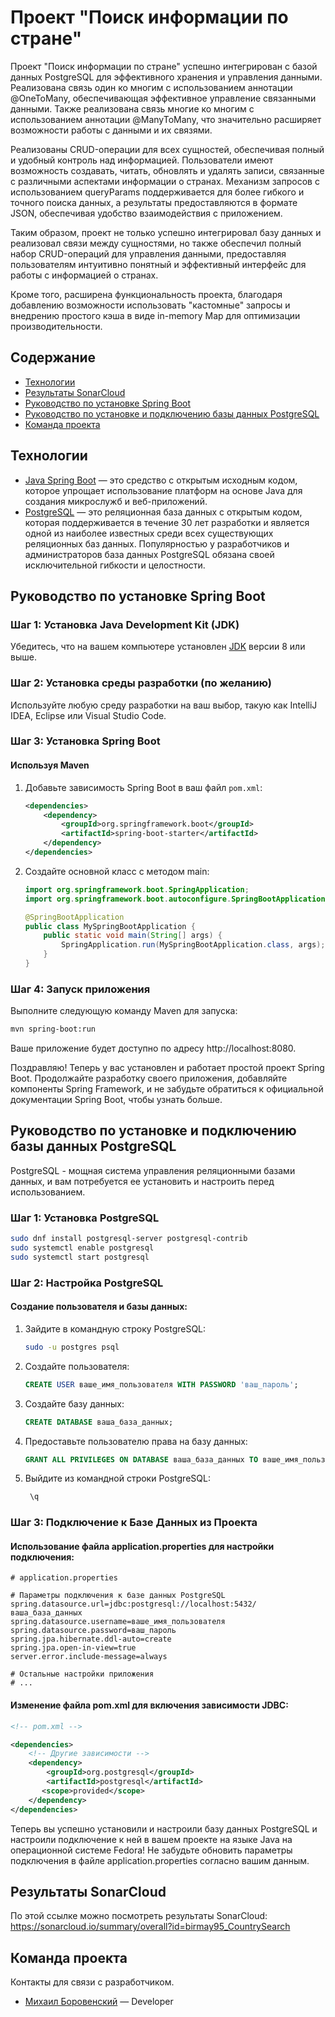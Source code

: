 # Проект "Поиск информации по стране"
Проект "Поиск информации по стране" успешно интегрирован с базой данных PostgreSQL для эффективного хранения и управления данными. Реализована связь один ко многим с использованием аннотации @OneToMany, обеспечивающая эффективное управление связанными данными. Также реализована связь многие ко многим с использованием аннотации @ManyToMany, что значительно расширяет возможности работы с данными и их связями.

Реализованы CRUD-операции для всех сущностей, обеспечивая полный и удобный контроль над информацией. Пользователи имеют возможность создавать, читать, обновлять и удалять записи, связанные с различными аспектами информации о странах. Механизм запросов с использованием queryParams поддерживается для более гибкого и точного поиска данных, а результаты предоставляются в формате JSON, обеспечивая удобство взаимодействия с приложением.

Таким образом, проект не только успешно интегрировал базу данных и реализовал связи между сущностями, но также обеспечил полный набор CRUD-операций для управления данными, предоставляя пользователям интуитивно понятный и эффективный интерфейс для работы с информацией о странах.

Кроме того, расширена функциональность проекта, благодаря добавлению возможности использовать "кастомные" запросы и внедрению простого кэша в виде in-memory Map для оптимизации производительности.
## Содержание
- [Технологии](#технологии)
- [Результаты SonarCloud](#результаты-SonarCloud)
- [Руководство по установке Spring Boot](#руководство-по-установке-spring-boot)
- [Руководство по установке и подключению базы данных PostgreSQL](#руководство-по-установке-и-подключению-базы-данных-postgresql)
- [Команда проекта](#команда-проекта)

## Технологии
- [Java Spring Boot](https://spring.io/projects/spring-boot) — это средство с открытым исходным кодом, которое упрощает использование платформ на основе Java для создания микрослужб и веб-приложений.
- [PostgreSQL](https://www.postgresql.org/) — это реляционная база данных с открытым кодом, которая поддерживается в течение 30 лет разработки и является одной из наиболее известных среди всех существующих реляционных баз данных. Популярностью у разработчиков и администраторов база данных PostgreSQL обязана своей исключительной гибкости и целостности.

## Руководство по установке Spring Boot

### Шаг 1: Установка Java Development Kit (JDK)

Убедитесь, что на вашем компьютере установлен [JDK](https://www.oracle.com/java/technologies/javase-downloads.html) версии 8 или выше.

### Шаг 2: Установка среды разработки (по желанию)

Используйте любую среду разработки на ваш выбор, такую как IntelliJ IDEA, Eclipse или Visual Studio Code.

### Шаг 3: Установка Spring Boot

#### Используя Maven

1. Добавьте зависимость Spring Boot в ваш файл `pom.xml`:

   ```xml
   <dependencies>
       <dependency>
           <groupId>org.springframework.boot</groupId>
           <artifactId>spring-boot-starter</artifactId>
       </dependency>
   </dependencies>
   ```

2. Создайте основной класс с методом main:

   ```Java
   import org.springframework.boot.SpringApplication;
   import org.springframework.boot.autoconfigure.SpringBootApplication;
   
   @SpringBootApplication
   public class MySpringBootApplication {
       public static void main(String[] args) {
           SpringApplication.run(MySpringBootApplication.class, args);
       }
   }
   ```

### Шаг 4: Запуск приложения

Выполните следующую команду Maven для запуска:

```bash
mvn spring-boot:run
```

Ваше приложение будет доступно по адресу http://localhost:8080.

Поздравляю! Теперь у вас установлен и работает простой проект Spring Boot. Продолжайте разработку своего приложения, добавляйте компоненты Spring Framework, и не забудьте обратиться к официальной документации Spring Boot, чтобы узнать больше.

## Руководство по установке и подключению базы данных PostgreSQL

 PostgreSQL - мощная система управления реляционными базами данных, и вам потребуется ее установить и настроить перед использованием.

### Шаг 1: Установка PostgreSQL

```bash
sudo dnf install postgresql-server postgresql-contrib
sudo systemctl enable postgresql
sudo systemctl start postgresql
```

### Шаг 2: Настройка PostgreSQL
#### Создание пользователя и базы данных:

1. Зайдите в командную строку PostgreSQL:

   ```bash
   sudo -u postgres psql
   ```
2. Создайте пользователя:

   ```sql
   CREATE USER ваше_имя_пользователя WITH PASSWORD 'ваш_пароль';
   ```
3. Создайте базу данных:

   ```sql
   CREATE DATABASE ваша_база_данных;
   ```
   
4. Предоставьте пользователю права на базу данных:

   ```sql
   GRANT ALL PRIVILEGES ON DATABASE ваша_база_данных TO ваше_имя_пользователя;
   ```

5. Выйдите из командной строки PostgreSQL:

   ```sql
    \q
   ```

### Шаг 3: Подключение к Базе Данных из Проекта
#### Использование файла application.properties для настройки подключения:

```properties
# application.properties

# Параметры подключения к базе данных PostgreSQL
spring.datasource.url=jdbc:postgresql://localhost:5432/ваша_база_данных
spring.datasource.username=ваше_имя_пользователя
spring.datasource.password=ваш_пароль
spring.jpa.hibernate.ddl-auto=create
spring.jpa.open-in-view=true
server.error.include-message=always

# Остальные настройки приложения
# ...
```
#### Изменение файла pom.xml для включения зависимости JDBC:

```xml
<!-- pom.xml -->

<dependencies>
    <!-- Другие зависимости -->
    <dependency>
        <groupId>org.postgresql</groupId>
        <artifactId>postgresql</artifactId>
       <scope>provided</scope>
    </dependency>
</dependencies>
```

Теперь вы успешно установили и настроили базу данных PostgreSQL и настроили подключение к ней в вашем проекте на языке Java на операционной системе Fedora! Не забудьте обновить параметры подключения в файле application.properties согласно вашим данным.

## Результаты SonarCloud
По этой ссылке можно посмотреть результаты SonarCloud:
https://sonarcloud.io/summary/overall?id=birmay95_CountrySearch

## Команда проекта
Контакты для связи с разработчиком.

- [Михаил Боровенский](https://t.me/mishail_b) — Developer
